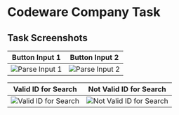# Codeware Company Task

## Task Screenshots

| Button Input 1                 | Button Input 2                 |
|---------------------------------|---------------------------------|
| ![Parse Input 1](https://github.com/nurnabimiah/codeware_company_task/assets/73682576/4b3f77b6-62b9-4534-a039-dd71d2873dcf) | ![Parse Input 2](https://github.com/nurnabimiah/codeware_company_task/assets/73682576/d1160d29-4a4f-4dad-9d8a-fbf32ac8079a) |

| Valid ID for Search             | Not Valid ID for Search         |
|---------------------------------|---------------------------------|
| ![Valid ID for Search](https://github.com/nurnabimiah/codeware_company_task/assets/73682576/41efb5a5-93d1-4997-bb53-bc5e40b7557f) | ![Not Valid ID for Search](https://github.com/nurnabimiah/codeware_company_task/assets/73682576/6137db26-ff60-4f11-b685-55944ceaecf3) |

